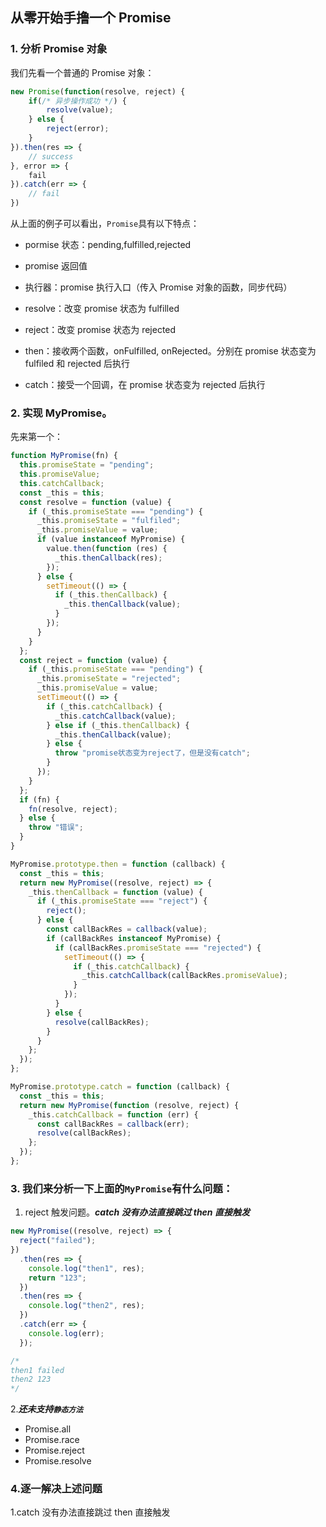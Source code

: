 ## 从零开始手撸一个 Promise

### 1. 分析 Promise 对象

我们先看一个普通的 Promise 对象：

```js
new Promise(function(resolve, reject) {
    if(/* 异步操作成功 */) {
        resolve(value);
    } else {
        reject(error);
    }
}).then(res => {
    // success
}, error => {
    fail
}).catch(err => {
    // fail
})
```

从上面的例子可以看出，`Promise`具有以下特点：

- pormise 状态：pending,fulfilled,rejected

- promise 返回值

- 执行器：promise 执行入口（传入 Promise 对象的函数，同步代码）

- resolve：改变 promise 状态为 fulfilled

- reject：改变 promise 状态为 rejected

- then：接收两个函数，onFulfilled, onRejected。分别在 promise 状态变为 fulfiled 和 rejected 后执行

- catch：接受一个回调，在 promise 状态变为 rejected 后执行

### 2. 实现 MyPromise。

先来第一个：

```js
function MyPromise(fn) {
  this.promiseState = "pending";
  this.promiseValue;
  this.catchCallback;
  const _this = this;
  const resolve = function (value) {
    if (_this.promiseState === "pending") {
      _this.promiseState = "fulfiled";
      _this.promiseValue = value;
      if (value instanceof MyPromise) {
        value.then(function (res) {
          _this.thenCallback(res);
        });
      } else {
        setTimeout(() => {
          if (_this.thenCallback) {
            _this.thenCallback(value);
          }
        });
      }
    }
  };
  const reject = function (value) {
    if (_this.promiseState === "pending") {
      _this.promiseState = "rejected";
      _this.promiseValue = value;
      setTimeout(() => {
        if (_this.catchCallback) {
          _this.catchCallback(value);
        } else if (_this.thenCallback) {
          _this.thenCallback(value);
        } else {
          throw "promise状态变为reject了，但是没有catch";
        }
      });
    }
  };
  if (fn) {
    fn(resolve, reject);
  } else {
    throw "错误";
  }
}

MyPromise.prototype.then = function (callback) {
  const _this = this;
  return new MyPromise((resolve, reject) => {
    _this.thenCallback = function (value) {
      if (_this.promiseState === "reject") {
        reject();
      } else {
        const callBackRes = callback(value);
        if (callBackRes instanceof MyPromise) {
          if (callBackRes.promiseState === "rejected") {
            setTimeout(() => {
              if (_this.catchCallback) {
                _this.catchCallback(callBackRes.promiseValue);
              }
            });
          }
        } else {
          resolve(callBackRes);
        }
      }
    };
  });
};

MyPromise.prototype.catch = function (callback) {
  const _this = this;
  return new MyPromise(function (resolve, reject) {
    _this.catchCallback = function (err) {
      const callBackRes = callback(err);
      resolve(callBackRes);
    };
  });
};
```

### 3. 我们来分析一下上面的`MyPromise`有什么问题：

1. reject 触发问题。_**catch 没有办法直接跳过 then 直接触发**_

```js
new MyPromise((resolve, reject) => {
  reject("failed");
})
  .then(res => {
    console.log("then1", res);
    return "123";
  })
  .then(res => {
    console.log("then2", res);
  })
  .catch(err => {
    console.log(err);
  });

/*
then1 failed
then2 123
*/
```

2._**还未支持`静态方法`**_

- Promise.all
- Promise.race
- Promise.reject
- Promise.resolve

### 4.逐一解决上述问题

1.catch 没有办法直接跳过 then 直接触发
